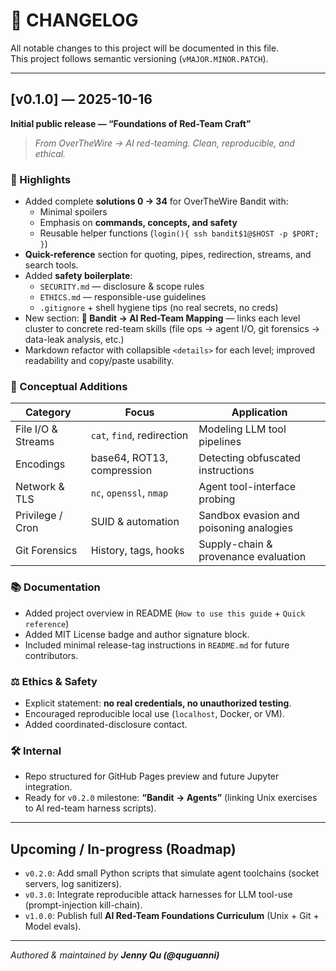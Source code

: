 # 🧾 CHANGELOG

All notable changes to this project will be documented in this file.  
This project follows semantic versioning (`vMAJOR.MINOR.PATCH`).

---

## [v0.1.0] — 2025-10-16
**Initial public release — “Foundations of Red-Team Craft”**

> _From OverTheWire → AI red-teaming. Clean, reproducible, and ethical._

### 🚀 Highlights
- Added complete **solutions 0 → 34** for OverTheWire Bandit with:
  - Minimal spoilers  
  - Emphasis on **commands, concepts, and safety**  
  - Reusable helper functions (`login(){ ssh bandit$1@$HOST -p $PORT; }`)
- **Quick-reference** section for quoting, pipes, redirection, streams, and search tools.
- Added **safety boilerplate**:
  - `SECURITY.md` — disclosure & scope rules  
  - `ETHICS.md` — responsible-use guidelines  
  - `.gitignore` + shell hygiene tips (no real secrets, no creds)
- New section: **🧠 Bandit → AI Red-Team Mapping** — links each level cluster to concrete red-team skills (file ops → agent I/O, git forensics → data-leak analysis, etc.)
- Markdown refactor with collapsible `<details>` for each level; improved readability and copy/paste usability.

### 🧩 Conceptual Additions
| Category | Focus | Application |
|-----------|-------|--------------|
| File I/O & Streams | `cat`, `find`, redirection | Modeling LLM tool pipelines |
| Encodings | base64, ROT13, compression | Detecting obfuscated instructions |
| Network & TLS | `nc`, `openssl`, `nmap` | Agent tool-interface probing |
| Privilege / Cron | SUID & automation | Sandbox evasion and poisoning analogies |
| Git Forensics | History, tags, hooks | Supply-chain & provenance evaluation |

### 📚 Documentation
- Added project overview in README (`How to use this guide` + `Quick reference`)
- Added MIT License badge and author signature block.
- Included minimal release-tag instructions in `README.md` for future contributors.

### ⚖️ Ethics & Safety
- Explicit statement: **no real credentials, no unauthorized testing**.  
- Encouraged reproducible local use (`localhost`, Docker, or VM).  
- Added coordinated-disclosure contact.

### 🛠️ Internal
- Repo structured for GitHub Pages preview and future Jupyter integration.
- Ready for `v0.2.0` milestone: **“Bandit → Agents”** (linking Unix exercises to AI red-team harness scripts).

---

## Upcoming / In-progress (Roadmap)
- `v0.2.0`: Add small Python scripts that simulate agent toolchains (socket servers, log sanitizers).
- `v0.3.0`: Integrate reproducible attack harnesses for LLM tool-use (prompt-injection kill-chain).
- `v1.0.0`: Publish full **AI Red-Team Foundations Curriculum** (Unix + Git + Model evals).

---

_Authored & maintained by **Jenny Qu (@quguanni)**_  
